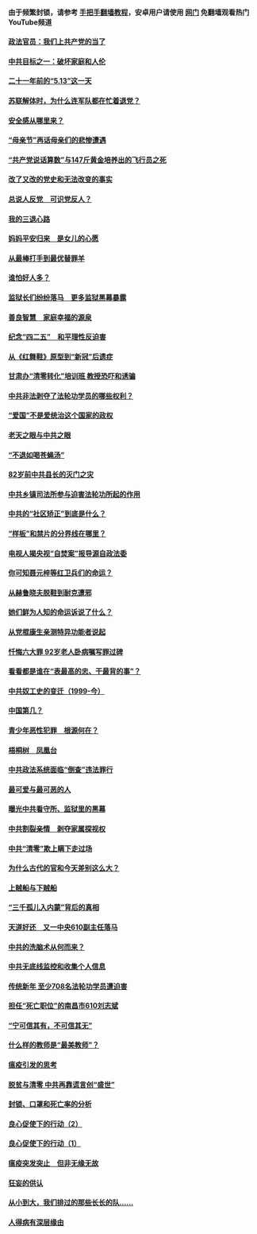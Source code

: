 #### 由于频繁封锁，请参考 [手把手翻墙教程](https://github.com/gfw-breaker/guides/wiki/)，安卓用户请使用 [网门](https://github.com/gfw-breaker/nogfw/blob/master/dl.md?t=05180601) 免翻墙观看热门YouTube频道 

#### [政法官员：我们上共产党的当了](../pages/19/425351.md?t=05180601) 

#### [中共目标之一：破坏家庭和人伦](../pages/19/424454.md?t=05180601) 

#### [二十一年前的“5.13”这一天](../pages/19/424814.md?t=05180601) 

#### [苏联解体时，为什么连军队都在忙着退党？](../pages/19/424335.md?t=05180601) 

#### [安全感从哪里来？](../pages/19/424336.md?t=05180601) 

#### [“母亲节”再话母亲们的悲惨遭遇](../pages/19/424234.md?t=05180601) 

#### [“共产党说话算数”与147斤黄金培养出的飞行员之死](../pages/19/424115.md?t=05180601) 

#### [改了又改的党史和无法改变的事实](../pages/19/424037.md?t=05180601) 

#### [总说人反党　可识党反人？](../pages/19/423820.md?t=05180601) 

#### [我的三退心路](../pages/19/423876.md?t=05180601) 

#### [妈妈平安归来　是女儿的心愿](../pages/19/423947.md?t=05180601) 

#### [从最棒打手到最优替罪羊](../pages/19/423819.md?t=05180601) 

#### [谁怕好人多？](../pages/19/423774.md?t=05180601) 

#### [监狱长们纷纷落马　更多监狱黑幕暴露](../pages/19/423787.md?t=05180601) 

#### [善良智慧　家庭幸福的源泉](../pages/19/423632.md?t=05180601) 

#### [纪念“四二五”　和平理性反迫害](../pages/19/423660.md?t=05180601) 

#### [从《红舞鞋》原型到“新冠”后遗症](../pages/19/423509.md?t=05180601) 

#### [甘肃办“清零转化”培训班 教授恐吓和诱骗](../pages/19/423498.md?t=05180601) 

#### [中共非法剥夺了法轮功学员的哪些权利？](../pages/19/423392.md?t=05180601) 

#### [“爱国”不是爱统治这个国家的政权](../pages/19/423029.md?t=05180601) 

#### [老天之眼与中共之眼](../pages/19/423378.md?t=05180601) 

#### [“不退如喝苍蝇汤”](../pages/19/423287.md?t=05180601) 

#### [82岁前中共县长的灭门之灾](../pages/19/423055.md?t=05180601) 

#### [中共乡镇司法所参与迫害法轮功所起的作用](../pages/19/423064.md?t=05180601) 

#### [中共的“社区矫正”到底是什么？](../pages/19/422870.md?t=05180601) 

#### [“样板”和禁片的分界线在哪里？](../pages/19/422704.md?t=05180601) 

#### [电视人揭央视“自焚案”报导源自政法委](../pages/19/422770.md?t=05180601) 

#### [你可知聂元梓等红卫兵们的命运？](../pages/19/422848.md?t=05180601) 

#### [从赫鲁晓夫脱鞋到耐克遭邪](../pages/19/422826.md?t=05180601) 

#### [她们鲜为人知的命运诉说了什么？](../pages/19/422754.md?t=05180601) 

#### [从党棍康生亲测特异功能者说起](../pages/19/422657.md?t=05180601) 

#### [忏悔六大罪 92岁老人卧病嘱写罪过碑](../pages/19/422750.md?t=05180601) 

#### [看看都是谁在“表最高的忠、干最背的事”？](../pages/19/422703.md?t=05180601) 

#### [中共奴工史的变迁（1999-今）](../pages/19/422656.md?t=05180601) 

#### [中国第几？](../pages/19/422496.md?t=05180601) 

#### [青少年恶性犯罪　根源何在？](../pages/19/422449.md?t=05180601) 

#### [梧桐树　凤凰台](../pages/19/422442.md?t=05180601) 

#### [中共政法系统面临“倒查”违法罪行](../pages/19/422497.md?t=05180601) 

#### [最可爱与最可恶的人](../pages/19/422448.md?t=05180601) 

#### [曝光中共看守所、监狱里的黑幕](../pages/19/422390.md?t=05180601) 

#### [中共割裂亲情　剥夺家属探视权](../pages/19/422364.md?t=05180601) 

#### [中共“清零”欺上瞒下走过场](../pages/19/422306.md?t=05180601) 

#### [为什么古代的官和今天差别这么大？](../pages/19/422228.md?t=05180601) 

#### [上贼船与下贼船](../pages/19/422276.md?t=05180601) 

#### [“三千孤儿入内蒙”背后的真相](../pages/19/422229.md?t=05180601) 

#### [天道好还　又一中央610副主任落马](../pages/19/422155.md?t=05180601) 

#### [中共的洗脑术从何而来？](../pages/19/422154.md?t=05180601) 

#### [中共无底线监控和收集个人信息](../pages/19/422039.md?t=05180601) 

#### [传统新年 至少708名法轮功学员遭迫害](../pages/19/421946.md?t=05180601) 

#### [担任“死亡职位”的南昌市610刘志斌](../pages/19/421957.md?t=05180601) 

#### [“宁可信其有，不可信其无”](../pages/19/421691.md?t=05180601) 

#### [什么样的教师是“最美教师”？](../pages/19/421755.md?t=05180601) 

#### [瘟疫引发的思考](../pages/19/421594.md?t=05180601) 

#### [脱贫与清零 中共再靠谎言创“盛世”](../pages/19/421590.md?t=05180601) 

#### [封锁、口罩和死亡率的分析](../pages/19/421495.md?t=05180601) 

#### [良心促使下的行动（2）](../pages/19/421361.md?t=05180601) 

#### [良心促使下的行动（1）](../pages/19/421302.md?t=05180601) 

#### [瘟疫突发突止　但非无缘无故](../pages/19/421281.md?t=05180601) 

#### [狂妄的供认](../pages/19/421199.md?t=05180601) 

#### [从小到大，我们排过的那些长长的队……](../pages/19/421243.md?t=05180601) 

#### [人得病有深层缘由](../pages/19/420864.md?t=05180601) 

